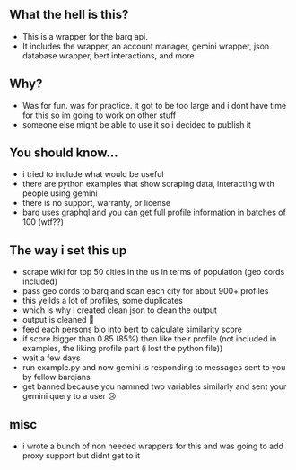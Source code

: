 ## What the hell is this?
- This is a wrapper for the barq api.
- It includes the wrapper, an account manager, gemini wrapper, json database wrapper, bert interactions, and more
## Why?
- Was for fun. was for practice. it got to be too large and i dont have time for this so im going to work on other stuff
- someone else might be able to use it so i decided to publish it
## You should know...
- i tried to include what would be useful
- there are python examples that show scraping data, interacting with people using gemini
- there is no support, warranty, or license
- barq uses graphql and you can get full profile information in batches of 100 (wtf??)
## The way i set this up
- scrape wiki for top 50 cities in the us in terms of population (geo cords included)
- pass geo cords to barq and scan each city for about 900+ profiles
- this yeilds a lot of profiles, some duplicates
- which is why i created clean json to clean the output
- output is cleaned :star_struck:
- feed each persons bio into bert to calculate similarity score
- if score bigger than 0.85 (85%) then like their profile (not included in examples, the liking profile part (i lost the python file))
- wait a few days
- run example.py and now gemini is responding to messages sent to you by fellow barqians
- get banned because you nammed two variables similarly and sent your gemini query to a user :cry:
## misc
- i wrote a bunch of non needed wrappers for this and was going to add proxy support but didnt get to it
